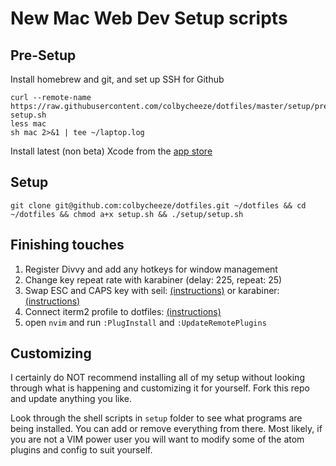 # New Mac Web Dev Setup scripts

## Pre-Setup
Install homebrew and git, and set up SSH for Github
```
curl --remote-name https://raw.githubusercontent.com/colbycheeze/dotfiles/master/setup/pre-setup.sh
less mac
sh mac 2>&1 | tee ~/laptop.log
```
Install latest (non beta) Xcode from the [app store](https://developer.apple.com/xcode/downloads/)

## Setup
   `git clone git@github.com:colbycheeze/dotfiles.git ~/dotfiles && cd ~/dotfiles && chmod a+x setup.sh && ./setup/setup.sh`

## Finishing touches
  1. Register Divvy and add any hotkeys for window management
  1. Change key repeat rate with karabiner (delay: 225, repeat: 25)
  1. Swap ESC and CAPS key with seil: [(instructions)](http://stackoverflow.com/a/8437594) or
     karabiner: [(instructions)](https://cl.ly/1841320I2H3V)
  1. Connect iterm2 profile to dotfiles: [(instructions)](http://stackoverflow.com/a/25122646/4298624)
  1. open `nvim` and run `:PlugInstall` and `:UpdateRemotePlugins`

## Customizing
I certainly do NOT recommend installing all of my setup without looking through what is happening and customizing it for yourself. Fork this repo and update anything you like.

Look through the shell scripts  in `setup` folder to see what programs are being installed. You can add or remove everything from there. Most likely, if you are not a VIM power user you will want to modify some of the atom plugins and config to suit yourself.
